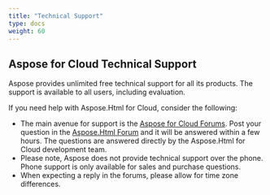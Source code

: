 ```yaml
---
title: "Technical Support"
type: docs
weight: 60
---
```


## **Aspose for Cloud Technical Support**
Aspose provides unlimited free technical support for all its products. The support is available to all users, including evaluation.

If you need help with Aspose.Html for Cloud, consider the following:

- The main avenue for support is the [Aspose for Cloud Forums](https://forum.aspose.cloud/). Post your question in the [Aspose.Html Forum](https://forum.aspose.cloud/c/html) and it will be answered within a few hours. The questions are answered directly by the Aspose.Html for Cloud development team.
- Please note, Aspose does not provide technical support over the phone. Phone support is only available for sales and purchase questions.
- When expecting a reply in the forums, please allow for time zone differences.
